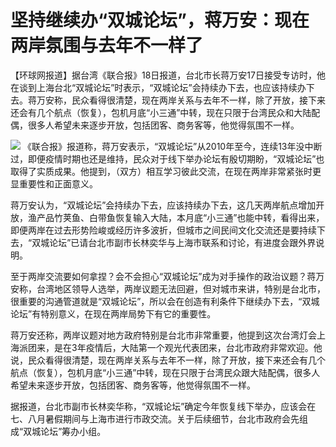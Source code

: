 # 坚持继续办“双城论坛”，蒋万安：现在两岸氛围与去年不一样了

【环球网报道】据台湾《联合报》18日报道，台北市长蒋万安17日接受专访时，他在谈到上海台北“双城论坛”时表示，“双城论坛”会持续办下去，也应该持续办下去。蒋万安称，民众看得很清楚，现在两岸关系与去年不一样，除了开放，接下来还会有几个航点（恢复），包机月底“小三通”中转，现在只限于台湾民众和大陆配偶，很多人希望未来逐步开放，包括团客、商务客等，他觉得氛围不一样。

![](https://inews.gtimg.com/om_bt/OOc6II2xm1P4xzFQRlu1HNkXQ87JRazM9f_ppdT76HSDIAA/1000)
《联合报》报道称，蒋万安表示，“双城论坛”从2010年至今，连续13年没中断过，即便疫情时期也还是维持，民众对于线下举办论坛有殷切期盼，“双城论坛”也取得了实质成果。他提到，（双方）相互学习彼此交流，在现在两岸非常紧张时更显重要性和正面意义。

蒋万安认为，“双城论坛”会持续办下去，应该持续办下去，这几天两岸航点增加开放，渔产品竹荚鱼、白带鱼恢复输入大陆，本月底“小三通”也能中转，看得出来，即便两岸在过去形势险峻或经历许多波折，但城市之间民间文化交流还是要持续下去，“双城论坛”已请台北市副市长林奕华与上海市联系和讨论，有进度会跟外界说明。

至于两岸交流要如何拿捏？会不会担心“双城论坛”成为对手操作的政治议题？蒋万安称，台湾地区领导人选举，两岸议题无法回避，但对城市来讲，特别是台北市，很重要的沟通管道就是“双城论坛”，所以会在创造有利条件下继续办下去，“双城论坛”有特别意义，在现在两岸局势下有它的重要性。

蒋万安还称，两岸议题对地方政府特别是台北市非常重要，他提到这次台湾灯会上海派团来，是在3年疫情后，大陆第一个观光代表团来，台北市政府非常欢迎。他说，民众看得很清楚，现在两岸关系与去年不一样，除了开放，接下来还会有几个航点（恢复），包机月底“小三通”中转，现在只限于台湾民众跟大陆配偶，很多人希望未来逐步开放，包括团客、商务客等，他觉得氛围不一样。

据报道，台北市副市长林奕华称，“双城论坛”确定今年恢复线下举办，应该会在七、八月暑假期间与上海市进行市政交流。关于后续细节，台北市政府会先组成“双城论坛”筹办小组。


